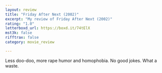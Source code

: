 ```yaml
---
layout: review
title: "Friday After Next (2002)"
excerpt: "My review of Friday After Next (2002)"
rating: "1.0"
letterboxd_url: https://boxd.it/74tElX
mst3k: false
rifftrax: false
category: movie_review

---
```


Less doo-doo, more rape humor and homophobia. No good jokes. What a waste.